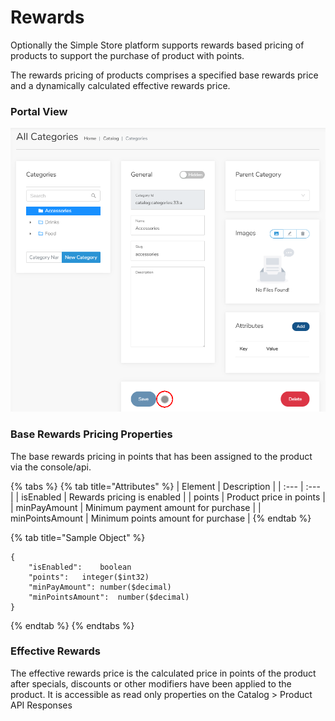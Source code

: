 # Rewards

Optionally the Simple Store platform supports rewards based pricing of products to support the purchase of product with points.

The rewards pricing of products comprises a specified base rewards price and a dynamically calculated effective rewards price.

### Portal View

![](../.gitbook/assets/image%20%2823%29.png)

### Base Rewards Pricing Properties

The base rewards pricing in points that has been assigned to the product via the console/api.

{% tabs %}
{% tab title="Attributes" %}
| Element | Description |
| :--- | :--- |
| isEnabled | Rewards pricing is enabled |
| points | Product price in points |
| minPayAmount | Minimum payment amount for purchase  |
| minPointsAmount | Minimum points amount for purchase  |
{% endtab %}

{% tab title="Sample Object" %}
```text
{
    "isEnabled":	boolean
    "points":	integer($int32)
    "minPayAmount":	number($decimal)
    "minPointsAmount":	number($decimal)
}
```
{% endtab %}
{% endtabs %}

### Effective Rewards

The effective rewards price is the calculated price in points of the product after specials, discounts or other modifiers have been applied to the product. It is accessible as read only properties on the Catalog &gt; Product API Responses

